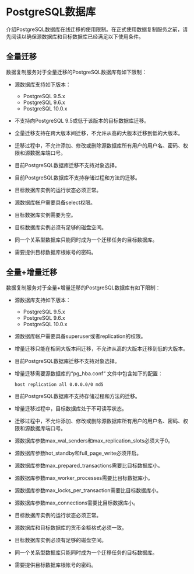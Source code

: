# PostgreSQL数据库<a name="drs_02_0011"></a>

介绍PostgreSQL数据库在线迁移的使用限制。在正式使用数据复制服务之前，请先阅读以确保源数据库和目标数据库已经满足以下使用条件。

## 全量迁移<a name="section186103015385"></a>

数据复制服务对于全量迁移的PostgreSQL数据库有如下限制：

-   源数据库支持如下版本：
    -   PostgreSQL 9.5.x
    -   PostgreSQL 9.6.x
    -   PostgreSQL 10.0.x

-   不支持向PostgreSQL 9.5或低于该版本的目标数据库迁移。
-   全量迁移支持在跨大版本间迁移，不允许从高的大版本迁移到低的大版本。
-   迁移过程中，不允许添加、修改或删除源数据库所有用户的用户名、密码、权限和源数据库端口号。
-   目前PostgreSQL数据库迁移不支持对象选择。
-   目前PostgreSQL数据库不支持存储过程和方法的迁移。
-   目标数据库实例的运行状态必须正常。
-   源数据库帐户需要具备select权限。
-   目标数据库实例需要为空。
-   目标数据库实例必须有足够的磁盘空间。
-   同一个关系型数据库只能同时成为一个迁移任务的目标数据库。
-   需要提供目标数据库根帐号的密码。

## 全量+增量迁移<a name="section122021507393"></a>

数据复制服务对于全量+增量迁移的PostgreSQL数据库有如下限制：

-   源数据库支持如下版本：
    -   PostgreSQL 9.5.x
    -   PostgreSQL 9.6.x
    -   PostgreSQL 10.0.x

-   源数据库帐户需要具备superuser或者replication的权限。
-   增量迁移只能在相同大版本间迁移，不允许从高的大版本迁移到低的大版本。
-   目前PostgreSQL数据库迁移不支持对象选择。
-   增量迁移需要源数据库的“pg\_hba.conf“  文件中包含如下的配置：

    ```
    host replication all 0.0.0.0/0 md5
    ```

-   目前PostgreSQL数据库不支持存储过程和方法的迁移。
-   增量迁移过程中，目标数据库处于不可读写状态。
-   迁移过程中，不允许添加、修改或删除源数据库所有用户的用户名、密码、权限和源数据库端口号。
-   源数据库参数max\_wal\_senders和max\_replication\_slots必须大于0。
-   源数据库参数hot\_standby和full\_page\_write必须开启。
-   源数据库参数max\_prepared\_transactions需要比目标数据库小。
-   源数据库参数max\_worker\_processes需要比目标数据库小。
-   源数据库参数max\_locks\_per\_transaction需要比目标数据库小。
-   源数据库参数max\_connections需要比目标数据库小。
-   目标数据库实例的运行状态必须正常。
-   源数据库和目标数据库的货币金额格式必须一致。
-   目标数据库实例必须有足够的磁盘空间。
-   同一个关系型数据库只能同时成为一个迁移任务的目标数据库。
-   需要提供目标数据库根帐号的密码。

